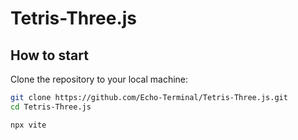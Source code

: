 # Tetris-Three.js

## How to start

Clone the repository to your local machine:
```bash
git clone https://github.com/Echo-Terminal/Tetris-Three.js.git
cd Tetris-Three.js

npx vite
